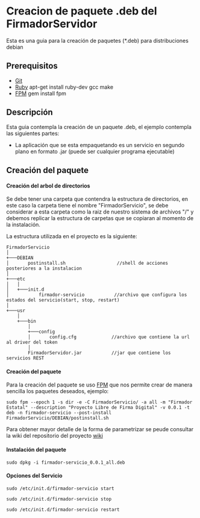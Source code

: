   
# Creacion de paquete .deb del FirmadorServidor

Esta es una guia para la creación de paquetes (*.deb) para distribuciones debian

## Prerequisitos

- [Git](https://git-scm.com/)
- [Ruby](https://www.ruby-lang.org/es/) apt-get install ruby-dev gcc make
- [FPM](https://github.com/jordansissel/fpm) gem install fpm

## Descripción

Esta guia contempla la creación de un paquete .deb, el ejemplo contempla las siguientes partes:

- La aplicación que se esta empaquetando es un servicio en segundo plano en formato .jar (puede ser cualquier programa ejecutable)


## Creación del paquete

#### Creación del arbol de directorios
Se debe tener una carpeta que contendra la estructura de directorios, en este caso la carpeta tiene el nombre "FirmadorServicio", se debe considerar a esta carpeta como la raiz de nuestro sistema de archivos "/" y debemos replicar la estructura de carpetas que se copiaran al momento de la instalación.

La estructura utilizada en el proyecto es la siguiente:

```
FirmadorServicio    
│
+───DEBIAN                              
│       postinstall.sh                   //shell de acciones posteriores a la instalacion
│   
+───etc                                 
│   │   
│   +───init.d
│           firmador-servicio           //archivo que configura los estados del servicio(start, stop, restart)
│   
+───usr
    │   
    +───bin
        │   
        +───config
        │       config.cfg             //archivo que contiene la url al driver del token
        │   
        FirmadorServidor.jar           //jar que contiene los servicios REST
```

#### Creación del paquete
Para la creación del paquete se uso [FPM](https://github.com/jordansissel/fpm) que nos permite crear de manera sencilla los paquetes deseados, ejemplo:

```
sudo fpm --epoch 1 -s dir -e -C FirmadorServicio/ -a all -m "Firmador Estatal" --description "Proyecto Libre de Firma Digital" -v 0.0.1 -t deb -n firmador-servicio --post-install FirmadorServicio/DEBIAN/postinstall.sh
```

Para obtener mayor detalle de la forma de parametrizar se peude consultar la wiki del repositorio del proyecto [wiki](https://github.com/jordansissel/fpm/wiki)

#### Instalación del paquete

```
sudo dpkg -i firmador-servicio_0.0.1_all.deb
```

#### Opciones del Servicio

```
sudo /etc/init.d/firmador-servicio start

sudo /etc/init.d/firmador-servicio stop

sudo /etc/init.d/firmador-servicio restart
```